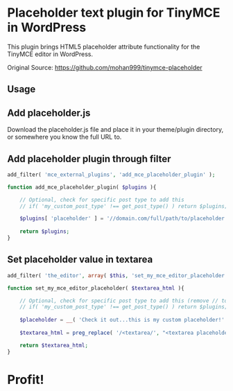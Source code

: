 Placeholder text plugin for TinyMCE in WordPress
================================================

This plugin brings HTML5 placeholder attribute functionality for the TinyMCE editor in WordPress.

Original Source:
https://github.com/mohan999/tinymce-placeholder

Usage
-----

## Add placeholder.js
Download the placeholder.js file and place it in your theme/plugin directory, or somewhere you know the full URL to.

## Add placeholder plugin through filter


```php
add_filter( 'mce_external_plugins', 'add_mce_placeholder_plugin' );

function add_mce_placeholder_plugin( $plugins ){

	// Optional, check for specific post type to add this
	// if( 'my_custom_post_type' !== get_post_type() ) return $plugins;

	$plugins[ 'placeholder' ] = '//domain.com/full/path/to/placeholder.js';
	
	return $plugins;
}
```

## Set placeholder value in textarea


```php
add_filter( 'the_editor', array( $this, 'set_my_mce_editor_placeholder' ) );

function set_my_mce_editor_placeholder( $textarea_html ){

	// Optional, check for specific post type to add this (remove // to uncomment and use)
	// if( 'my_custom_post_type' !== get_post_type() ) return $plugins;
	
	$placeholder = __( 'Check it out...this is my custom placeholder!' );
	
	$textarea_html = preg_replace( '/<textarea/', "<textarea placeholder=\"{$placeholder}\"", $textarea_html );

	return $textarea_html;
}
```

# Profit!
